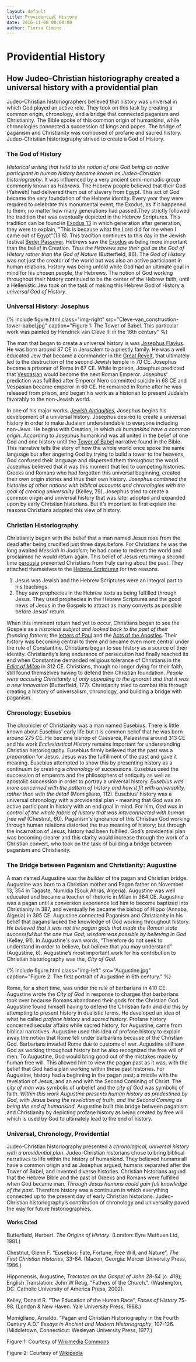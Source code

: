```yaml
---
layout: default
title: Providential History
date: 2016-11-08 00:00:00
author: Tiersa Cimino
---
```


# Providential History

## How Judeo-Christian historiography created a universal history with a providential plan

<p class="abstract">
Judeo-Christian historiographers believed that history was universal in which God played an active role. They took on this task by creating a common origin, chronology, and a bridge that connected paganism and Christianity. The Bible spoke of this common origin of humankind, while chronologies connected a succession of kings and popes. The bridge of paganism and Christianity was composed of profane and sacred history. Judeo-Christian historiography strived to create a God of History.  
</p>


<p class="has-pullquote" data-pullquote="This is because what the Lord did for me when I came out of Egypt."></p>

### **The God of History**

*Historical writing that held to the notion of one God being an active participant in human history became known as Judeo-Christian historiography*. It was influenced by a very ancient semi-nomadic group commonly known as *Hebrews*. The Hebrew people believed that their God (Yahweh) had delivered them out of slavery from Egypt. This act of God became the very foundation of the Hebrew identity. Every year they were required to celebrate this monumental event, the Exodus, as if it happened to them; no matter how many generations had passed.They strictly followed the tradition that was eventually depicted in the Hebrew Scriptures. This tradition can be found in [Exodus 13](https://www.biblegateway.com/passage/?search=Exodus+13&version=NRSVCE) in which generation after generation, they were to explain, "This is because what the Lord did for me when I came out of Egypt"(13:8). This tradition continues to this day in the Jewish festival [Seder Passover](https://en.wikipedia.org/wiki/Passover_Seder). Hebrews saw the [Exodus](https://en.wikipedia.org/wiki/The_Exodus) as being more important than the belief in Creation. *Thus the Hebrews saw their god as the God of History rather than the God of Nature* (Butterfield, 86). The *God of History* was not just the creator of the world but was also an active participant in human relations. History was being unfold while God had an ultimate goal in mind for his chosen people, the Hebrews. The notion of God working throughout their history continued to be the center of the Hebrew faith, until a Hellenistic Jew took on the task of making this Hebrew God of History a *universal God of History*.

### **Universal History: Josephus**

{% include figure.html class="img-right" src="Cleve-van_construction-tower-babel.jpg" caption="Figure 1: The Tower of Babel. This particular work was painted by Hendrick van Cleve III in the 16th century" %}

The man that began to create a universal history is was [Josephus Flavius](https://en.wikipedia.org/wiki/Josephus). He was born around 37 CE in Jerusalem to a priestly family. He was a well educated Jew that became a commander in the [Great Revolt](https://www.britannica.com/event/First-Jewish-Revolt), that ultimately led to the destruction of the second Jewish temple in 70 CE. Josephus became a prisoner of Rome in 67 CE. While in prison, Josephus predicted that [Vespasian](https://en.wikipedia.org/wiki/Vespasian) would become the next Roman Emperor. Josephus' prediction was fulfilled after Emperor Nero committed suicide in 68 CE and Vespasian became emperor in 69 CE. He remained in Rome after he was released from prison, and began his work as a historian to present Judaism favorably to the non-Jewish world.

In one of his major works, [*Jewish Antiquities*](https://en.wikipedia.org/wiki/Antiquities_of_the_Jews), Josephus begins his development of a universal history. Josephus desired to create a universal history in order to make Judaism understandable to everyone including non-Jews. He begins with Creation, in which *all humankind have a common origin*. According to Josephus humankind was all united in the belief of one God and one history until the [Tower of Babel](https://en.wikipedia.org/wiki/Tower_of_Babel) narrative found in the Bible. This narrative tells the story of how the whole world once spoke the same language but after angering God by trying to build a tower to the heavens, God confused their language and dispersed them throughout the world. Josephus believed that it was this moment that led to competing histories. Greeks and Romans who had forgotten this universal beginning, created their own origin stories and thus their own history. *Josephus combined the histories of other nations with biblical accounts and chronologies with the goal of creating universality* (Kelley, 79). Josephus tried to create a common origin and universal history that was later adopted and expanded upon by early Christian historians. But it’s important to first explain the reasons Christians adopted this view of history.

### **Christian Historiography**

Christianity began with the belief that a man named Jesus rose from the dead after being crucified just three days before. For Christians he was the long awaited *Messiah in Judaism*; he had come to redeem the world and proclaimed he would return again. This belief of Jesus returning a second time [parousia](https://en.wikipedia.org/wiki/Second_Coming) prevented Christians from truly caring about the past. They attached themselves to the [Hebrew Scriptures](https://en.wikipedia.org/wiki/Hebrew_Bible) for two reasons.

 1. Jesus was Jewish and the Hebrew Scriptures were an integral part to his teachings.
 2. They saw prophecies in the Hebrew texts as being fulfilled through Jesus. They used prophecies in the Hebrew Scriptures and the good news of Jesus in the Gospels to attract as many converts as possible before Jesus’ return.

When this imminent return had yet to occur, Christians began to see the Gospels as a *historical subject and looked back to the past of their founding fathers*; the [letters of Paul](https://en.wikipedia.org/wiki/Pauline_epistles) and the [Acts of the Apostles](https://en.wikipedia.org/wiki/Acts_of_the_Apostles). Their history was becoming central to them and became even more central under the rule of Constantine. Christians began to see history as a source of their identity. Christianity’s long endurance of persecution had finally reached its end when Constantine demanded religious tolerance of Christians in the [*Edict of Milan*](https://www.britannica.com/topic/Edict-of-Milan) in 312 CE. Christians, though no longer dying for their faith, still found themselves having to defend their Christian foundation. *People were accusing Christianity of only appealing to the ignorant and that it was a new innovation* (Butterfield, 177). Christianity tried to combat this through creating a history of universalism, chronology, and building a bridge with paganism.

### **Chronology: Eusebius**

The chronicler of Christianity was a man named Eusebius. There is little known about Eusebius’ early life but it is common belief that he was born around 275 CE. He became bishop of Caesarea, Palaestina around 313 CE and his work *Ecclesiastical History* remains important for understanding Christian historiography. Eusebius firmly believed that the past was a *preparation* for Jesus. Jesus was the fulfillment of the past and gave it meaning. Eusebius attempted to show this by presenting history as a continuum by creating a *chronology* of successions. Eusebius used the succession of emperors and the philosophers of antiquity as well as apostolic succession in order to portray a universal history. *Eusebius was more concerned with the pattern of history and how it fit with universality, rather than with the detail* (Momigliano, 112). Eusebius’ history was a universal chronology with a providential plan - meaning that God was an active participant in history with an end goal in mind. For him, *God was in control of the whole fabric of history that was interconnected with human free will* (Chestnut, 60). Paganism's ignorance of this Christian God working through human relations distorted the true meaning of history; but through the incarnation of Jesus, history had been fulfilled. God’s providential plan was becoming clearer and this clarity would increase through the work of a Christian convert, who took on the task of building a bridge between paganism and Christianity.


<p class="has-pullquote" data-pullquote="Therefore do not seek to understand in order to believe, but believe that you may understand."></p>

### **The Bridge between Paganism and Christianity: Augustine**


A man named Augustine was the *builder* of the pagan and Christian bridge. Augustine was born to a Christian mother and Pagan father on November 13, 354 in Tagaste, Numidia (Souk Ahras, Algeria). Augustine was well educated and became a teacher of rhetoric in Milan in 384 CE. Augustine was a pagan until a conversion experience led him to become baptized into Christianity in 387, and eventually he became the bishop of Hippo (Annaba, Algeria) in 395 CE. Augustine connected Paganism and Christianity in his belief that pagans lacked the knowledge of God working throughout history. *He believed that it was not the pagan gods that made the Roman state successful but the one true God; wisdom was possible by believing in God* (Kelley, 91). In Augustine's own words, “Therefore do not seek to understand in order to believe, but believe that you may understand” (Augustine, 6). Augustine’s most important work for his contribution to Christian historiography was the, *City of God*.

{% include figure.html class="img-left" src="Augustine.jpg" caption="Figure 2: The first portrait of Augustine in 6th century." %}

Rome, for a short time, was under the rule of barbarians in 410 CE. Augustine wrote the *City of God* in response to charges that barbarians took over because Romans abandoned their gods for the Christian God. Augustine found himself having to defend the Christian faith and did this by attempting to present history in dualistic terms. He developed an idea of what he called *profane history* and *sacred history*. Profane history concerned secular affairs while sacred history, for Augustine, came from biblical narratives. Augustine used this idea of profane history to explain away the notion that Rome fell under barbarians because of the Christian God. Barbarians invaded Rome due to customs of war. Augustine still saw God as working throughout history but he also recognized the free will of men. To Augustine, God would bring good out of the mistakes made by human free will. This allowed him to view the pagan past as it was, with the belief that God had a plan working within these past histories. For Augustine, history had a beginning in the pagan past; a middle with the revelation of Jesus; and an end with the Second Comining of Christ. The *city of man* was symbolic of unbelief and the *city of God* was symbolic of faith. *Within this work Augustine presents human history as predestined by God, with Jesus being the revelation of truth, and the Second Coming as being the end of humankind*. Augustine built this bridge between paganism and Christianity by depicting profane history as being created by free will which is used by God to ultimately lead to the end of history.

### **Universal, Chronology, Providential**

Judeo-Christian historiography presented a *chronological, universal history with a providential plan*. Judeo-Christian historians chose to bring biblical narratives to life within the history of humankind. They believed humans all have a common origin and as Josephus argued, humans separated after the Tower of Babel, and invented diverse histories. Christian historians argued that the Hebrew Bible and the past of Greeks and Romans were fulfilled when God became man. *Through Jesus humans could gain full knowledge of the past*. Therefore history was a continuum in which everything connected up to the present day of early Christian historians. Judeo-Christian historiography’s contribution of chronology and universality paved the way for future historiographies.

#### Works Cited


Butterfield, Herbert. *The Origins of History*. (London: Eyre Methuen Ltd, 1981.)

Chestnut, Glenn F. “Eusebius: Fate, Fortune, Free Will, and Nature”, *The First Christian Histories*, 33-64. (Macon, Georgia: Mercer University Press, 1986.)

Hipponensis, Augustine, *Tractates on the Gospel of John 28-54* (c. 419); English Translation: John W Retig, "Fathers of the Church.". (Washington, DC: Catholic University of America Press, 2002).

Kelley, Donald R. “The Education of the Human Race”, *Faces of History* 75-98. (London & New Haven: Yale University Press, 1988.)

Momigliano, Arnaldo. “Pagan and Christian Historiography in the Fourth Century A.D.” *Essays in Ancient and Modern Historiography*, 107-126. (Middletown, Connecticut: Wesleyan University Press, 1977.)

Figure 1: Courtesy of [Wikimedia Commons](https://commons.wikimedia.org/wiki/File:Cleve-van_construction-tower-babel.jpg)

Figure 2: Courtesy of [Wikipedia](https://en.wikipedia.org/wiki/Augustine_of_Hippo)
